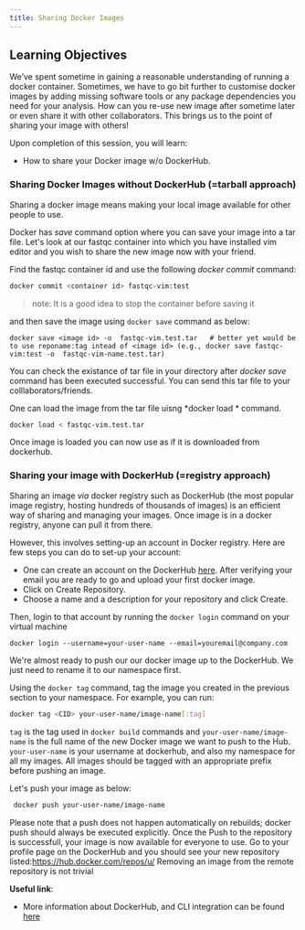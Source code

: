 ```yaml
---
title: Sharing Docker Images
---
```

## Learning Objectives 

We’ve spent sometime in gaining a reasonable understanding of running a docker container. Sometimes, we have to go bit further to customise docker images by adding missing software tools or any package dependencies you need for your  analysis. How can you re-use new image after sometime later or even share it with other collaborators. This brings us to the point of sharing your image with others!

Upon completion of this session, you will learn: 

- How to share your Docker image w/o DockerHub.

### Sharing Docker Images without DockerHub (=tarball approach)

Sharing a docker image means making your local image available for other people to use.

Docker has *save* command option where you can save your image into a tar file. Let's look at our fastqc container into which you have installed vim editor and you wish to share the new image now with your friend.

Find the fastqc container id and use the following *docker commit* command:

```bash
docker commit <container id> fastqc-vim:test
```
> note: It is a good idea to stop the container before saving it 

and then save the image using `docker save` command as below:

```
docker save <image id> -o  fastqc-vim.test.tar   # better yet would be to use reponame:tag intead of <image id> (e.g., docker save fastqc-vim:test -o  fastqc-vim-name.test.tar)
```
You can check the existance of tar file in your directory after *docker save* command has been executed successful. You can send this tar file to your colllaborators/friends.

One can load the image from the tar file uisng *docker load * command. 

```bash
docker load < fastqc-vim.test.tar
```
Once image is loaded you can now use as if it is downloaded from dockerhub.

### Sharing your image with DockerHub (=registry approach)

Sharing an image *via* docker registry such as  DockerHub (the most popular image registry, hosting hundreds of thousands of images) is an efficient way of sharing and managing your images. Once image is in a docker registry, anyone can pull it from there. 

However, this involves setting-up an account in Docker registry. Here are few steps you can do to set-up your account:

- One can create an account on the DockerHub [here](https://hub.docker.com/account/signup/). After verifying your email you are ready to go and upload your first docker image.
- Click on Create Repository.
- Choose a name  and a description for your repository and click Create.

Then, login to that account by running the ``docker login`` command on your virtual machine

```
docker login --username=your-user-name --email=youremail@company.com
```
We're almost ready to push our our docker image up to the DockerHub. We just need to rename it to our namespace first.

Using the `docker tag` command, tag the image you created in the previous section to your namespace. For example, you can run:

```bash
docker tag <CID> your-user-name/image-name[:tag]
```

`tag` is the tag used in `docker build` commands and `your-user-name/image-name` is the full name of the new Docker image we want to push to the Hub. `your-user-name` is your username at dockerhub, and also my namespace for all my images. All images should be tagged with an appropriate prefix before pushing an image.

 Let's push your image as below:

```bash
 docker push your-user-name/image-name
```

Please note that a push does not happen automatically on rebuilds; docker push should always be executed explicitly. Once the Push  to the repository is successfull, your image is now available for everyone to use. Go to your profile page on the DockerHub and you should see your new repository listed:[https://hub.docker.com/repos/u/<username>](https://hub.docker.com/repos/u/<username>)
Removing an image from the remote repository is not trivial

**Useful link**:
- More information about DockerHub, and CLI integration can be found [here](https://docs.docker.com/docker-hub/)
